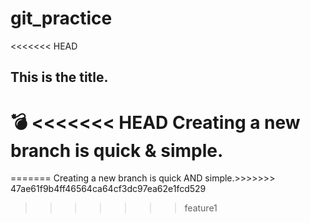 # git_practice

<<<<<<< HEAD

## This is the title.
:bomb:
<<<<<<< HEAD
Creating a new branch is quick & simple.
=======
=======
Creating a new branch is quick AND simple.>>>>>>> 47ae61f9b4ff46564ca64cf3dc97ea62e1fcd529
>>>>>>> feature1

